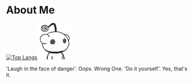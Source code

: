 # About Me

[![Top Langs](https://github-readme-stats.vercel.app/api/top-langs/?username=claudiolau&layout=compact)](https://github.com/claudiolau/github-readme-stats)<img height='100' width='100' src='./assets/avatar.png'> 

'Laugh in the face of danger'. Oops. Wrong One. 'Do it yourself'. Yes, that's it.



